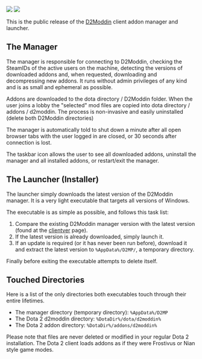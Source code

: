 ![](http://i.imgur.com/ncfLlMB.png)
![](http://i.imgur.com/i0hzUwu.png)

This is the public release of the [D2Moddin](http://d2modd.in/) client addon manager and launcher. 

## The Manager
The manager is responsible for connecting to D2Moddin, checking the SteamIDs of the active users on the machine, detecting the versions of downloaded addons and, when requested, downloading and decompressing new addons. It runs without admin privileges of any kind and is as small and ephemeral as possible.

Addons are downloaded to the dota directory / D2Moddin folder. When the user joins a lobby the "selected" mod files are copied into dota directory / addons / d2moddin. The process is non-invasive and easily uninstalled (delete both D2Moddin directories)

The manager is automatically told to shut down a minute after all open browser tabs with the user logged in are closed, or 30 seconds after connection is lost. 

The taskbar icon allows the user to see all downloaded addons, uninstall the manager and all installed addons, or restart/exit the manager.

## The Launcher (Installer)
The launcher simply downloads the latest version of the D2Moddin manager. It is a very light executable that targets all versions of Windows. 

The executable is as simple as possible, and follows this task list:

1. Compare the existing D2Moddin manager version with the latest version (found at the [clientver](http://d2modd.in/clientver) page).
2. If the latest version is already downloaded, simply launch it.
3. If an update is required (or it has never been run before), download it and extract the latest version to `%AppData%/D2MP/`, a temporary directory.

Finally before exiting the executable attempts to delete itself.

## Touched Directories
Here is a list of the only directories both executables touch through their entire lifetimes. 

- The manager directory (temporary directory): `%AppData%/D2MP`
- The Dota 2 d2moddin directory: `%DotaDir%/dota/d2moddin%`
- The Dota 2 addon directory: `%DotaDir%/addons/d2moddin%`

Please note that files are never deleted or modified in your regular Dota 2 installation. The Dota 2 client loads addons as if they were Frostivus or Nian style game modes.
